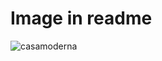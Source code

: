 # Image in readme

![casamoderna](https://user-images.githubusercontent.com/50973900/114291047-d3b3d400-9a49-11eb-9465-23d939809beb.jpg)
